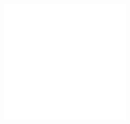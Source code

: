 [<img align="left" width="390" alt="metrics" src="https://github.com/jackdroach/jackdroach/blob/master/metrics.svg">](https://github.com/lowlighter/metrics)
